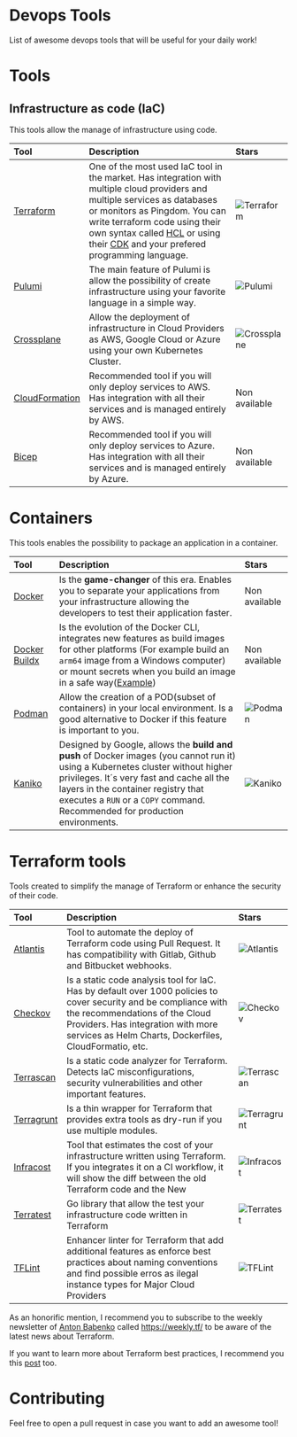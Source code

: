 # Devops Tools
List of awesome devops tools that will be useful for your daily work!

# Tools

## Infrastructure as code (IaC)
This tools allow the manage of infrastructure using code.

| Tool | Description | Stars
|:---|:---|:---
| [Terraform](https://github.com/hashicorp/terraform) | One of the most used IaC tool in the market. Has integration with multiple cloud providers and multiple services as databases or monitors as Pingdom. You can write terraform code using their own syntax called [HCL](https://www.terraform.io/language/syntax/configuration) or using their [CDK](https://www.terraform.io/cdktf) and your prefered programming language. | ![Terraform](https://img.shields.io/github/stars/hashicorp/terraform?style=for-the-badge)
| [Pulumi](https://github.com/pulumi/pulumi) | The main feature of Pulumi is allow the possibility of create infrastructure using your favorite language in a simple way. | ![Pulumi](https://img.shields.io/github/stars/pulumi/pulumi?style=for-the-badge)
| [Crossplane](https://github.com/crossplane/crossplane) | Allow the deployment of infrastructure in Cloud Providers as AWS, Google Cloud or Azure using your own Kubernetes Cluster. | ![Crossplane](https://img.shields.io/github/stars/crossplane/crossplane?style=for-the-badge)
| [CloudFormation](https://aws.amazon.com/es/cloudformation/) | Recommended tool if you will only deploy services to AWS. Has integration with all their services and is managed entirely by AWS. | Non available
| [Bicep](https://docs.microsoft.com/en-us/azure/azure-resource-manager/bicep/overview?tabs=bicep) | Recommended tool if you will only deploy services to Azure. Has integration with all their services and is managed entirely by Azure. | Non available

# Containers
This tools enables the possibility to package an application in a container.

| Tool | Description | Stars
|:---|:---|:---
| [Docker](https://docs.docker.com/get-started/overview/) | Is the **game-changer** of this era. Enables you to separate your applications from your infrastructure allowing the developers to test their application faster. | Non available
| [Docker Buildx](https://docs.docker.com/buildx/working-with-buildx/) | Is the evolution of the Docker CLI, integrates new features as build images for other platforms (For example build an `arm64` image from a Windows computer) or mount secrets when you build an image in a safe way([Example](https://docs.docker.com/develop/develop-images/build_enhancements/#new-docker-build-secret-information)) | Non available
| [Podman](https://github.com/containers/podman) | Allow the creation of a POD(subset of containers) in your local environment. Is a good alternative to Docker if this feature is important to you. | ![Podman](https://img.shields.io/github/stars/containers/podman?style=for-the-badge)
| [Kaniko](https://github.com/GoogleContainerTools/kaniko) | Designed by Google, allows the **build and push** of Docker images (you cannot run it) using a Kubernetes cluster without higher privileges. It´s very fast and cache all the layers in the container registry that executes a `RUN` or a `COPY` command. Recommended for production environments. | ![Kaniko](https://img.shields.io/github/stars/GoogleContainerTools/kaniko?style=for-the-badge)

# Terraform tools
Tools created to simplify the manage of Terraform or enhance the security of their code.


| Tool | Description | Stars
|:---|:---|:---
| [Atlantis](https://github.com/runatlantis/atlantis) | Tool to automate the deploy of Terraform code using Pull Request. It has compatibility with Gitlab, Github and Bitbucket webhooks. | ![Atlantis](https://img.shields.io/github/stars/runatlantis/atlantis?style=for-the-badge)
| [Checkov](https://github.com/bridgecrewio/checkov) | Is a static code analysis tool for IaC. Has by default over 1000 policies to cover security and be compliance with the recommendations of the Cloud Providers. Has integration with more services as Helm Charts, Dockerfiles, CloudFormatio, etc. | ![Checkov](https://img.shields.io/github/stars/bridgecrewio/checkov?style=for-the-badge)
| [Terrascan](https://github.com/tenable/terrascan) | Is a static code analyzer for Terraform. Detects IaC misconfigurations, security vulnerabilities and other important features. | ![Terrascan](https://img.shields.io/github/stars/tenable/terrascan?style=for-the-badge)
| [Terragrunt](https://github.com/gruntwork-io/terragrunt) | Is a thin wrapper for Terraform that provides extra tools as dry-run if you use multiple modules. | ![Terragrunt](https://img.shields.io/github/stars/gruntwork-io/terragrunt?style=for-the-badge)
| [Infracost](https://github.com/infracost/infracost) | Tool that estimates the cost of your infrastructure written using Terraform. If you integrates it on a CI workflow, it will show the diff between the old Terraform code and the New | ![Infracost](https://img.shields.io/github/stars/infracost/infracost?style=for-the-badge)
| [Terratest](https://github.com/gruntwork-io/terratest) | Go library that allow the test your infrastructure code written in Terraform | ![Terratest](https://img.shields.io/github/stars/gruntwork-io/terragrunt?style=for-the-badge)
| [TFLint](https://github.com/terraform-linters/tflint) | Enhancer linter for Terraform that add additional features as enforce best practices about naming conventions and find possible erros as ilegal instance types for Major Cloud Providers | ![TFLint](https://img.shields.io/github/stars/terraform-linters/tflint?style=for-the-badge)

As an honorific mention, I recommend you to subscribe to the weekly newsletter of [Anton Babenko](https://github.com/antonbabenko) called https://weekly.tf/ to be aware of the latest news about Terraform.

If you want to learn more about Terraform best practices, I recommend you this [post](https://medium.com/devops-mojo/terraform-best-practices-top-best-practices-for-terraform-configuration-style-formatting-structure-66b8d938f00c) too.

# Contributing
Feel free to open a pull request in case you want to add an awesome tool!
